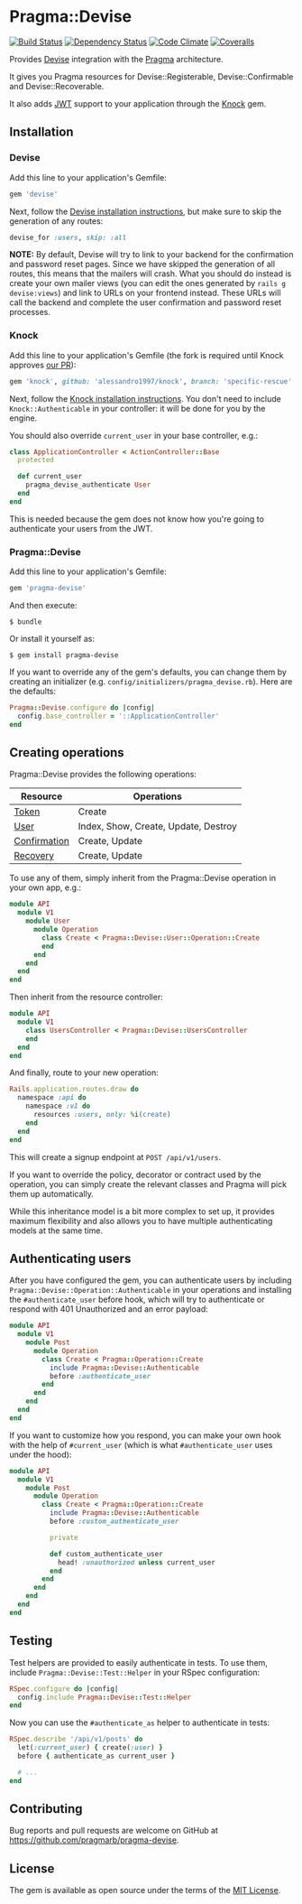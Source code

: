 # Pragma::Devise

[![Build Status](https://img.shields.io/travis/pragmarb/pragma-devise.svg?maxAge=3600&style=flat-square)](https://travis-ci.org/pragmarb/pragma-devise)
[![Dependency Status](https://img.shields.io/gemnasium/pragmarb/pragma-devise.svg?maxAge=3600&style=flat-square)](https://gemnasium.com/github.com/pragmarb/pragma-devise)
[![Code Climate](https://img.shields.io/codeclimate/github/pragmarb/pragma-devise.svg?maxAge=3600&style=flat-square)](https://codeclimate.com/github/pragmarb/pragma-devise)
[![Coveralls](https://img.shields.io/coveralls/pragmarb/pragma-devise.svg?maxAge=3600&style=flat-square)](https://coveralls.io/github/pragmarb/pragma-devise)

Provides [Devise](https://github.com/plataformatec/devise) integration with
the [Pragma](https://github.com/pragmarb/pragma) architecture.

It gives you Pragma resources for Devise::Registerable, Devise::Confirmable and Devise::Recoverable.

It also adds [JWT](https://jwt.io) support to your application through the
[Knock](https://github.com/nsarno/knock) gem.

## Installation

### Devise

Add this line to your application's Gemfile:

```ruby
gem 'devise'
```

Next, follow the [Devise installation instructions](https://github.com/plataformatec/devise), but
make sure to skip the generation of any routes:

```ruby
devise_for :users, skip: :all
```

**NOTE:** By default, Devise will try to link to your backend for the confirmation and password
reset pages. Since we have skipped the generation of all routes, this means that the mailers will
crash. What you should do instead is create your own mailer views (you can edit the ones generated
by `rails g devise:views`) and link to URLs on your frontend instead. These URLs will call the
backend and complete the user confirmation and password reset processes.

### Knock

Add this line to your application's Gemfile (the fork is required until Knock approves
[our PR](https://github.com/nsarno/knock/pull/133)):

```ruby
gem 'knock', github: 'alessandro1997/knock', branch: 'specific-rescue'
```

Next, follow the [Knock installation instructions](https://github.com/plataformatec/devise). You
don't need to include `Knock::Authenticable` in your controller: it will be done for you by the
engine.

You should also override `current_user` in your base controller, e.g.:

```ruby
class ApplicationController < ActionController::Base
  protected

  def current_user
    pragma_devise_authenticate User
  end
end
```

This is needed because the gem does not know how you're going to authenticate your users from the
JWT.

### Pragma::Devise

Add this line to your application's Gemfile:

```ruby
gem 'pragma-devise'
```

And then execute:

```console
$ bundle
```

Or install it yourself as:

```console
$ gem install pragma-devise
```

If you want to override any of the gem's defaults, you can change them by creating an initializer
(e.g. `config/initializers/pragma_devise.rb`). Here are the defaults:

```ruby
Pragma::Devise.configure do |config|
  config.base_controller = '::ApplicationController'
end
```

## Creating operations

Pragma::Devise provides the following operations:

| Resource | Operations |
| -------- | ---------- |
| [Token](https://github.com/pragmarb/pragma-devise/tree/master/app/resources/pragma/devise/token) | Create |
| [User](https://github.com/pragmarb/pragma-devise/tree/master/app/resources/pragma/devise/user) | Index, Show, Create, Update, Destroy |
| [Confirmation](https://github.com/pragmarb/pragma-devise/tree/master/app/resources/pragma/devise/confirmation) | Create, Update |
| [Recovery](https://github.com/pragmarb/pragma-devise/tree/master/app/resources/pragma/devise/recovery) | Create, Update |

To use any of them, simply inherit from the Pragma::Devise operation in your own app, e.g.:

```ruby
module API
  module V1
    module User
      module Operation
        class Create < Pragma::Devise::User::Operation::Create
        end
      end
    end
  end
end
```

Then inherit from the resource controller:

```ruby
module API
  module V1
    class UsersController < Pragma::Devise::UsersController
    end
  end
end
```

And finally, route to your new operation:

```ruby
Rails.application.routes.draw do
  namespace :api do
    namespace :v1 do
      resources :users, only: %i(create)
    end
  end
end
```

This will create a signup endpoint at `POST /api/v1/users`.

If you want to override the policy, decorator or contract used by the operation, you can simply
create the relevant classes and Pragma will pick them up automatically.

While this inheritance model is a bit more complex to set up, it provides maximum flexibility and
also allows you to have multiple authenticating models at the same time.

## Authenticating users

After you have configured the gem, you can authenticate users by including
`Pragma::Devise::Operation::Authenticable` in your operations and installing the
`#authenticate_user` before hook, which will try to authenticate or respond with 401 Unauthorized
and an error payload:

```ruby
module API
  module V1
    module Post
      module Operation
        class Create < Pragma::Operation::Create
          include Pragma::Devise::Authenticable
          before :authenticate_user
        end
      end
    end
  end
end
```

If you want to customize how you respond, you can make your own hook with the help of
`#current_user` (which is what `#authenticate_user` uses under the hood):

```ruby
module API
  module V1
    module Post
      module Operation
        class Create < Pragma::Operation::Create
          include Pragma::Devise::Authenticable
          before :custom_authenticate_user

          private

          def custom_authenticate_user
            head! :unauthorized unless current_user
          end
        end
      end
    end
  end
end
```

## Testing

Test helpers are provided to easily authenticate in tests. To use them, include
`Pragma::Devise::Test::Helper` in your RSpec configuration:

```ruby
RSpec.configure do |config|
  config.include Pragma::Devise::Test::Helper
end
```

Now you can use the `#authenticate_as` helper to authenticate in tests:

```ruby
RSpec.describe '/api/v1/posts' do
  let(:current_user) { create(:user) }
  before { authenticate_as current_user }

  # ...
end
```

## Contributing

Bug reports and pull requests are welcome on GitHub at https://github.com/pragmarb/pragma-devise.

## License

The gem is available as open source under the terms of the [MIT License](http://opensource.org/licenses/MIT).
